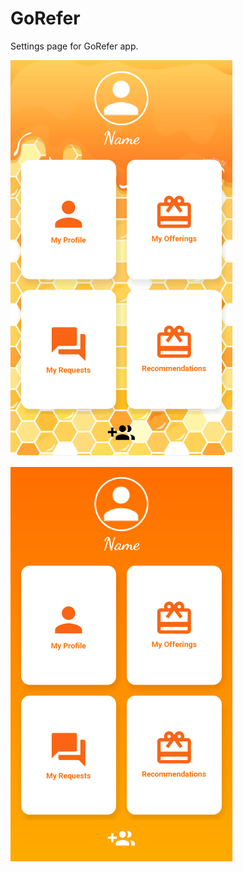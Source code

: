 # GoRefer
Settings page for GoRefer app.

![al_text](https://github.com/Ishan-001/GoRefer/blob/master/Design1.PNG)

![al_text](https://github.com/Ishan-001/GoRefer/blob/master/Design2.PNG)
